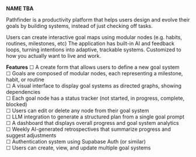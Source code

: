 **NAME TBA**

Pathfinder is a productivity platform that helps users design and evolve their goals by building systems, instead of just checking off tasks.

Users can create interactive goal maps using modular nodes (e.g. habits, routines, milestones, etc) The application has built-in AI and feedback loops, turning intentions into adaptive, trackable systems. Customized to how you actually want to live and work.

**Features**
☐ A create form that allows users to define a new goal system <br/>
☐ Goals are composed of modular nodes, each representing a milestone, habit, or routine <br/>
☐ A visual interface to display goal systems as directed graphs, showing dependencies <br/>
☐ Each goal node has a status tracker (not started, in progress, complete, blocked) <br/>
☐ Users can edit or delete any node from their goal system <br/>
☐ LLM integration to generate a structured plan from a single goal prompt <br/>
☐ A dashboard that displays overall progress and goal system analytics <br/>
☐ Weekly AI-generated retrospectives that summarize progress and suggest adjustments <br/>
☐ Authentication system using Supabase Auth (or similar) <br/>
☐ Users can create, view, and update multiple goal systems <br/>


